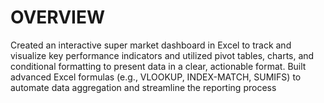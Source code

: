 # OVERVIEW
Created an interactive super market dashboard in Excel to track and visualize key performance indicators and utilized pivot tables, charts, and conditional formatting to present data in a clear, actionable format.
Built advanced Excel formulas (e.g., VLOOKUP, INDEX-MATCH, SUMIFS) to automate data aggregation and streamline the reporting process
